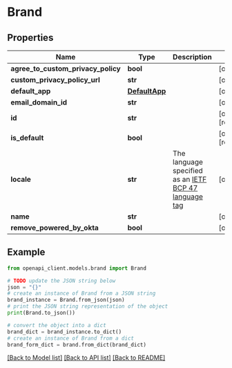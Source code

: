 # Brand


## Properties

Name | Type | Description | Notes
------------ | ------------- | ------------- | -------------
**agree_to_custom_privacy_policy** | **bool** |  | [optional] 
**custom_privacy_policy_url** | **str** |  | [optional] 
**default_app** | [**DefaultApp**](DefaultApp.md) |  | [optional] 
**email_domain_id** | **str** |  | [optional] 
**id** | **str** |  | [optional] [readonly] 
**is_default** | **bool** |  | [optional] [readonly] 
**locale** | **str** | The language specified as an [IETF BCP 47 language tag](https://datatracker.ietf.org/doc/html/rfc5646) | [optional] 
**name** | **str** |  | [optional] 
**remove_powered_by_okta** | **bool** |  | [optional] 

## Example

```python
from openapi_client.models.brand import Brand

# TODO update the JSON string below
json = "{}"
# create an instance of Brand from a JSON string
brand_instance = Brand.from_json(json)
# print the JSON string representation of the object
print(Brand.to_json())

# convert the object into a dict
brand_dict = brand_instance.to_dict()
# create an instance of Brand from a dict
brand_form_dict = brand.from_dict(brand_dict)
```
[[Back to Model list]](../README.md#documentation-for-models) [[Back to API list]](../README.md#documentation-for-api-endpoints) [[Back to README]](../README.md)


